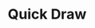 ---
title: "Quick Draw"

feat:
  types: ["General", "Fighter"]
  prerequisite: |
    Base attack bonus +1.
  benefit: |
    You can draw a weapon as a free action instead of as a move action. You can draw a hidden weapon (see the Sleight of Hand skill) as a move action.

    A character who has selected this feat may throw weapons at his full normal rate of attacks (much like a character with a bow).
  normal: |
    Without this feat, you may draw a weapon as a move action, or (if your base attack bonus is +1 or higher) as a free action as part of movement. Without this feat, you can draw a hidden weapon as a standard action.
  special: |
    A fighter may select Quick Draw as one of his fighter bonus feats.
---